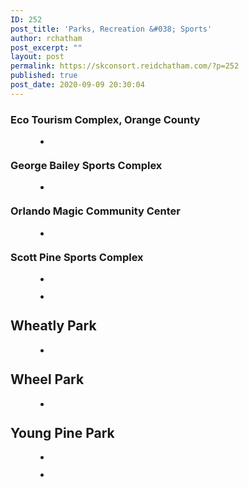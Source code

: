 ```yaml
---
ID: 252
post_title: 'Parks, Recreation &#038; Sports'
author: rchatham
post_excerpt: ""
layout: post
permalink: https://skconsort.reidchatham.com/?p=252
published: true
post_date: 2020-09-09 20:30:04
---
```

<!-- wp:heading {"level":3} -->
<h3>Eco Tourism Complex, Orange County</h3>
<!-- /wp:heading -->

<!-- wp:gallery {"ids":[314]} -->
<figure class="wp-block-gallery columns-1 is-cropped"><ul class="blocks-gallery-grid"><li class="blocks-gallery-item"><figure><img src="https://skconsort.reidchatham.com/wp-content/uploads/2020/09/Eco-Tourism-Complex-Orange-County-1024x684.png" alt="" data-id="314" data-full-url="https://skconsort.reidchatham.com/wp-content/uploads/2020/09/Eco-Tourism-Complex-Orange-County.png" data-link="https://skconsort.reidchatham.com/?attachment_id=314" class="wp-image-314"/></figure></li></ul></figure>
<!-- /wp:gallery -->

<!-- wp:heading {"level":3} -->
<h3>George Bailey Sports Complex</h3>
<!-- /wp:heading -->

<!-- wp:gallery {"ids":[316]} -->
<figure class="wp-block-gallery columns-1 is-cropped"><ul class="blocks-gallery-grid"><li class="blocks-gallery-item"><figure><img src="https://skconsort.reidchatham.com/wp-content/uploads/2020/09/George-Bailey-Sports-Complex-Orange-County-1-1024x603.jpg" alt="" data-id="316" data-full-url="https://skconsort.reidchatham.com/wp-content/uploads/2020/09/George-Bailey-Sports-Complex-Orange-County-1.jpg" data-link="https://skconsort.reidchatham.com/?attachment_id=316" class="wp-image-316"/></figure></li></ul></figure>
<!-- /wp:gallery -->

<!-- wp:heading {"level":3} -->
<h3>Orlando Magic Community Center</h3>
<!-- /wp:heading -->

<!-- wp:gallery {"ids":[317]} -->
<figure class="wp-block-gallery columns-1 is-cropped"><ul class="blocks-gallery-grid"><li class="blocks-gallery-item"><figure><img src="https://skconsort.reidchatham.com/wp-content/uploads/2020/09/Orlando-Magic-Community-Center-Orange-County-1-1024x280.jpg" alt="" data-id="317" data-full-url="https://skconsort.reidchatham.com/wp-content/uploads/2020/09/Orlando-Magic-Community-Center-Orange-County-1-scaled.jpg" data-link="https://skconsort.reidchatham.com/?attachment_id=317" class="wp-image-317"/></figure></li></ul></figure>
<!-- /wp:gallery -->

<!-- wp:heading {"level":3} -->
<h3>Scott Pine Sports Complex</h3>
<!-- /wp:heading -->

<!-- wp:gallery {"ids":["318","319"]} -->
<figure class="wp-block-gallery columns-2 is-cropped"><ul class="blocks-gallery-grid"><li class="blocks-gallery-item"><figure><img src="https://skconsort.reidchatham.com/wp-content/uploads/2020/09/Scott-Pine-Sports-Comlex-2-1-1024x768.jpg" alt="" data-id="318" data-full-url="https://skconsort.reidchatham.com/wp-content/uploads/2020/09/Scott-Pine-Sports-Comlex-2-1-scaled.jpg" data-link="https://skconsort.reidchatham.com/?attachment_id=318" class="wp-image-318"/></figure></li><li class="blocks-gallery-item"><figure><img src="https://skconsort.reidchatham.com/wp-content/uploads/2020/09/Scott-Pine-Sports-Complex-1-1024x768.jpg" alt="" data-id="319" data-full-url="https://skconsort.reidchatham.com/wp-content/uploads/2020/09/Scott-Pine-Sports-Complex-1-scaled.jpg" data-link="https://skconsort.reidchatham.com/?attachment_id=319" class="wp-image-319"/></figure></li></ul></figure>
<!-- /wp:gallery -->

<!-- wp:heading -->
<h2>Wheatly Park</h2>
<!-- /wp:heading -->

<!-- wp:gallery {"ids":[263]} -->
<figure class="wp-block-gallery columns-1 is-cropped"><ul class="blocks-gallery-grid"><li class="blocks-gallery-item"><figure><img src="https://skconsort.reidchatham.com/wp-content/uploads/2020/09/wheatly-park-Orange-County-1024x580.jpg" alt="" data-id="263" data-full-url="https://skconsort.reidchatham.com/wp-content/uploads/2020/09/wheatly-park-Orange-County.jpg" data-link="https://skconsort.reidchatham.com/?attachment_id=263" class="wp-image-263"/></figure></li></ul></figure>
<!-- /wp:gallery -->

<!-- wp:heading -->
<h2>Wheel Park</h2>
<!-- /wp:heading -->

<!-- wp:gallery {"ids":[320]} -->
<figure class="wp-block-gallery columns-1 is-cropped"><ul class="blocks-gallery-grid"><li class="blocks-gallery-item"><figure><img src="https://skconsort.reidchatham.com/wp-content/uploads/2020/09/Wheel-Park-City-of-Casselberry-1024x684.png" alt="" data-id="320" data-full-url="https://skconsort.reidchatham.com/wp-content/uploads/2020/09/Wheel-Park-City-of-Casselberry.png" data-link="https://skconsort.reidchatham.com/?attachment_id=320" class="wp-image-320"/></figure></li></ul></figure>
<!-- /wp:gallery -->

<!-- wp:heading -->
<h2>Young Pine Park</h2>
<!-- /wp:heading -->

<!-- wp:gallery {"ids":[321,322]} -->
<figure class="wp-block-gallery columns-2 is-cropped"><ul class="blocks-gallery-grid"><li class="blocks-gallery-item"><figure><img src="https://skconsort.reidchatham.com/wp-content/uploads/2020/09/Young-Pine-Park-Master-Plan-Orange-County-784x1024.png" alt="" data-id="321" data-full-url="https://skconsort.reidchatham.com/wp-content/uploads/2020/09/Young-Pine-Park-Master-Plan-Orange-County.png" data-link="https://skconsort.reidchatham.com/?attachment_id=321" class="wp-image-321"/></figure></li><li class="blocks-gallery-item"><figure><img src="https://skconsort.reidchatham.com/wp-content/uploads/2020/09/Young-Pine-Park-Orange-County-2-1024x621.jpg" alt="" data-id="322" data-full-url="https://skconsort.reidchatham.com/wp-content/uploads/2020/09/Young-Pine-Park-Orange-County-2.jpg" data-link="https://skconsort.reidchatham.com/?attachment_id=322" class="wp-image-322"/></figure></li></ul></figure>
<!-- /wp:gallery -->

<!-- wp:paragraph -->
<p></p>
<!-- /wp:paragraph -->